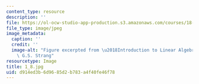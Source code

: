 ```yaml
---
content_type: resource
description: ''
file: https://ol-ocw-studio-app-production.s3.amazonaws.com/courses/18-06sc-linear-algebra-fall-2011/d914ed3b6d9685d2b783a4f40fe46f78_1_8.jpg
file_type: image/jpeg
image_metadata:
  caption: ''
  credit: ''
  image-alt: "Figure excerpted from \u2018Introduction to Linear Algebra\u2019 by\
    \ G.S. Strang"
resourcetype: Image
title: 1_8.jpg
uid: d914ed3b-6d96-85d2-b783-a4f40fe46f78
---
```

